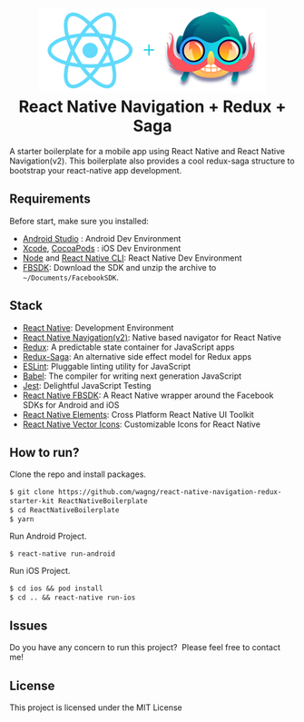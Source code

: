 <h1 align="center">
  <img src="logo.png"/><br>
  React Native Navigation + Redux + Saga
</h1>

A starter boilerplate for a mobile app using React Native and React Native Navigation(v2). This boilerplate also provides a cool redux-saga structure to bootstrap your react-native app development.

## Requirements
Before start, make sure you installed:
- [Android Studio](https://developer.android.com/studio/index.html) : Android Dev Environment
- [Xcode](https://developer.apple.com/xcode/), [CocoaPods](https://cocoapods.org/) : iOS Dev Environment
- [Node](https://nodejs.org) and [React Native CLI](http://facebook.github.io/react-native/docs/getting-started.html): React Native Dev Environment
- [FBSDK](https://origincache.facebook.com/developers/resources/?id=facebook-ios-sdk-current.zip): Download the SDK and unzip the archive to `~/Documents/FacebookSDK`.

## Stack
- [React Native](https://facebook.github.io/react-native/): Development Environment
- [React Native Navigation(v2)](https://github.com/wix/react-native-navigation): Native based navigator for React Native
- [Redux](http://redux.js.org/): A predictable state container for JavaScript apps
- [Redux-Saga](https://redux-saga.js.org/docs/api/): An alternative side effect model for Redux apps
- [ESLint](https://eslint.org/): Pluggable linting utility for JavaScript
- [Babel](http://babeljs.io/): The compiler for writing next generation JavaScript
- [Jest](https://jestjs.io/): Delightful JavaScript Testing
- [React Native FBSDK](https://github.com/facebook/react-native-fbsdk): A React Native wrapper around the Facebook SDKs for Android and iOS
- [React Native Elements](https://react-native-training.github.io/react-native-elements/): Cross Platform React Native UI Toolkit
- [React Native Vector Icons](https://oblador.github.io/react-native-vector-icons/): Customizable Icons for React Native

## How to run?

Clone the repo and install packages.
```shell
$ git clone https://github.com/wagng/react-native-navigation-redux-starter-kit ReactNativeBoilerplate
$ cd ReactNativeBoilerplate
$ yarn
```

Run Android Project.
```shell
$ react-native run-android
```

Run iOS Project.
```shell
$ cd ios && pod install
$ cd .. && react-native run-ios
```

## Issues

Do you have any concern to run this project?&nbsp;&nbsp;Please feel free to contact me!

## License

This project is licensed under the MIT License
